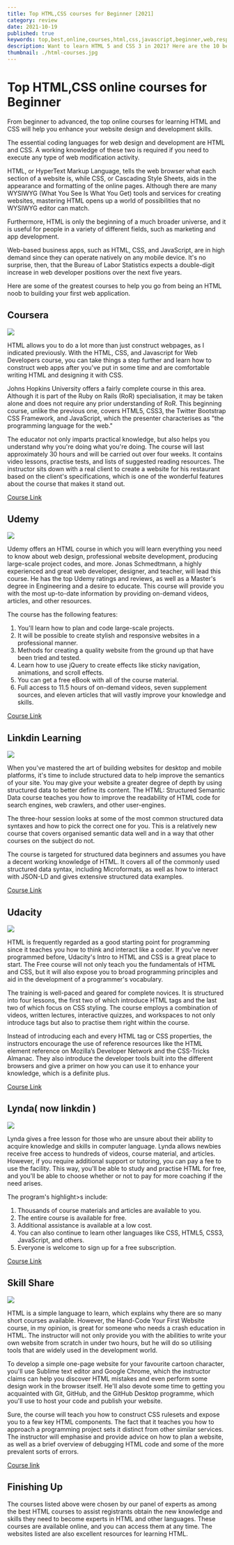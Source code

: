 ```yaml
---
title: Top HTML,CSS courses for Beginner [2021]
category: review
date: 2021-10-19
published: true
keywords: top,best,online,courses,html,css,javascript,beginner,web,responsive,web development
description: Want to learn HTML 5 and CSS 3 in 2021? Here are the 10 best online courses you can join to learn HTML and CSS in depth.
thumbnail: ./html-courses.jpg
---
```


# Top HTML,CSS online courses for Beginner

From beginner to advanced, the top online courses for learning HTML and CSS will help you enhance your website design and development skills.

The essential coding languages for web design and development are HTML and CSS.
A working knowledge of these two is required if you need to execute any type of web modification activity.

HTML, or HyperText Markup Language, tells the web browser what each section of a website is, while CSS, or Cascading Style Sheets, aids in the appearance and formatting of the online pages.
Although there are many WYSIWYG (What You See Is What You Get) tools and services for creating websites, mastering HTML opens up a world of possibilities that no WYSIWYG editor can match.

Furthermore, HTML is only the beginning of a much broader universe, and it is useful for people in a variety of different fields, such as marketing and app development.

Web-based business apps, such as HTML, CSS, and JavaScript, are in high demand since they can operate natively on any mobile device.
It's no surprise, then, that the Bureau of Labor Statistics expects a double-digit increase in web developer positions over the next five years.

Here are some of the greatest courses to help you go from being an HTML noob to building your first web application.

## Coursera

![](./coursera-course.webp)

HTML allows you to do a lot more than just construct webpages, as I indicated previously.
With the HTML, CSS, and Javascript for Web Developers course, you can take things a step further and learn how to construct web apps after you've put in some time and are comfortable writing HTML and designing it with CSS.

Johns Hopkins University offers a fairly complete course in this area.
Although it is part of the Ruby on Rails (RoR) specialisation, it may be taken alone and does not require any prior understanding of RoR.
This beginning course, unlike the previous one, covers HTML5, CSS3, the Twitter Bootstrap CSS Framework, and JavaScript, which the presenter characterises as "the programming language for the web."

The educator not only imparts practical knowledge, but also helps you understand why you're doing what you're doing.
The course will last approximately 30 hours and will be carried out over four weeks.
It contains video lessons, practise tests, and lists of suggested reading resources.
The instructor sits down with a real client to create a website for his restaurant based on the client's specifications, which is one of the wonderful features about the course that makes it stand out.

[Course Link](https://www.coursera.org/learn/html-css-javascript-for-web-developers)

## Udemy

![](./udemy-course.webp)

Udemy offers an HTML course in which you will learn everything you need to know about web design, professional website development, producing large-scale project codes, and more.
Jonas Schmedtmann, a highly experienced and great web developer, designer, and teacher, will lead this course.
He has the top Udemy ratings and reviews, as well as a Master's degree in Engineering and a desire to educate.
This course will provide you with the most up-to-date information by providing on-demand videos, articles, and other resources.

The course has the following features:

1. You'll learn how to plan and code large-scale projects.
2. It will be possible to create stylish and responsive websites in a professional manner.
3. Methods for creating a quality website from the ground up that have been tried and tested.
4. Learn how to use jQuery to create effects like sticky navigation, animations, and scroll effects.
5. You can get a free eBook with all of the course material.
6. Full access to 11.5 hours of on-demand videos, seven supplement sources, and eleven articles that will vastly improve your knowledge and skills.

[Course Link](https://www.udemy.com/course/web-design-for-beginners-real-world-coding-in-html-css/)

## Linkdin Learning

![](linkdin-course.webp)

When you've mastered the art of building websites for desktop and mobile platforms, it's time to include structured data to help improve the semantics of your site.
You may give your website a greater degree of depth by using structured data to better define its content.
The HTML: Structured Semantic Data course teaches you how to improve the readability of HTML code for search engines, web crawlers, and other user-engines.

The three-hour session looks at some of the most common structured data syntaxes and how to pick the correct one for you.
This is a relatively new course that covers organised semantic data well and in a way that other courses on the subject do not.

The course is targeted for structured data beginners and assumes you have a decent working knowledge of HTML.
It covers all of the commonly used structured data syntax, including Microformats, as well as how to interact with JSON-LD and gives extensive structured data examples.

[Course Link](https://www.linkedin.com/learning/html-essential-training-4?trk=learning-topics_learning-search-card_search-card&upsellOrderOrigin=default_guest_learning)

## Udacity

![](udacity-course.webp)

HTML is frequently regarded as a good starting point for programming since it teaches you how to think and interact like a coder.
If you've never programmed before, Udacity's Intro to HTML and CSS is a great place to start.
The Free course will not only teach you the fundamentals of HTML and CSS, but it will also expose you to broad programming principles and aid in the development of a programmer's vocabulary.

The training is well-paced and geared for complete novices.
It is structured into four lessons, the first two of which introduce HTML tags and the last two of which focus on CSS styling.
The course employs a combination of videos, written lectures, interactive quizzes, and workspaces to not only introduce tags but also to practise them right within the course.

Instead of introducing each and every HTML tag or CSS properties, the instructors encourage the use of reference resources like the HTML element reference on Mozilla’s Developer Network and the CSS-Tricks Almanac. They also introduce the developer tools built into the different browsers and give a primer on how you can use it to enhance your knowledge, which is a definite plus.

[Course Link](https://www.udacity.com/course/intro-to-html-and-css--ud001)

## Lynda( now linkdin )

![](lynda-course.webp)

Lynda gives a free lesson for those who are unsure about their ability to acquire knowledge and skills in computer language. Lynda allows newbies receive free access to hundreds of videos, course material, and articles.
However, if you require additional support or tutoring, you can pay a fee to use the facility.
This way, you'll be able to study and practise HTML for free, and you'll be able to choose whether or not to pay for more coaching if the need arises.

The program's highlight>s include:

1. Thousands of course materials and articles are available to you.
2. The entire course is available for free.
3. Additional assistance is available at a low cost.
4. You can also continue to learn other languages like CSS, HTML5, CSS3, JavaScript, and others.
5. Everyone is welcome to sign up for a free subscription.

[Course Link](https://www.linkedin.com/learning/paths/become-a-web-developer?trk=learning-serp_learning-search-card_search-card&upsellOrderOrigin=default_guest_learning)

## Skill Share

![](skillshare-course.webp)

HTML is a simple language to learn, which explains why there are so many short courses available.
However, the Hand-Code Your First Website course, in my opinion, is great for someone who needs a crash education in HTML.
The instructor will not only provide you with the abilities to write your own website from scratch in under two hours, but he will do so utilising tools that are widely used in the development world.

To develop a simple one-page website for your favourite cartoon character, you'll use Sublime text editor and Google Chrome, which the instructor claims can help you discover HTML mistakes and even perform some design work in the browser itself.
He'll also devote some time to getting you acquainted with Git, GitHub, and the GitHub Desktop programme, which you'll use to host your code and publish your website.

Sure, the course will teach you how to construct CSS rulesets and expose you to a few key HTML components.
The fact that it teaches you how to approach a programming project sets it distinct from other similar services.
The instructor will emphasise and provide advice on how to plan a website, as well as a brief overview of debugging HTML code and some of the more prevalent sorts of errors.

[Course link](https://www.skillshare.com/classes/Full-Stack-Web-Development-for-Beginners-Part-1-HTML-CSS-Responsive-Design/1831372205?via=browse-rating-html-layout-grid)

## Finishing Up

The courses listed above were chosen by our panel of experts as among the best HTML courses to assist registrants obtain the new knowledge and skills they need to become experts in HTML and other languages.
These courses are available online, and you can access them at any time.
The websites listed are also excellent resources for learning HTML.
